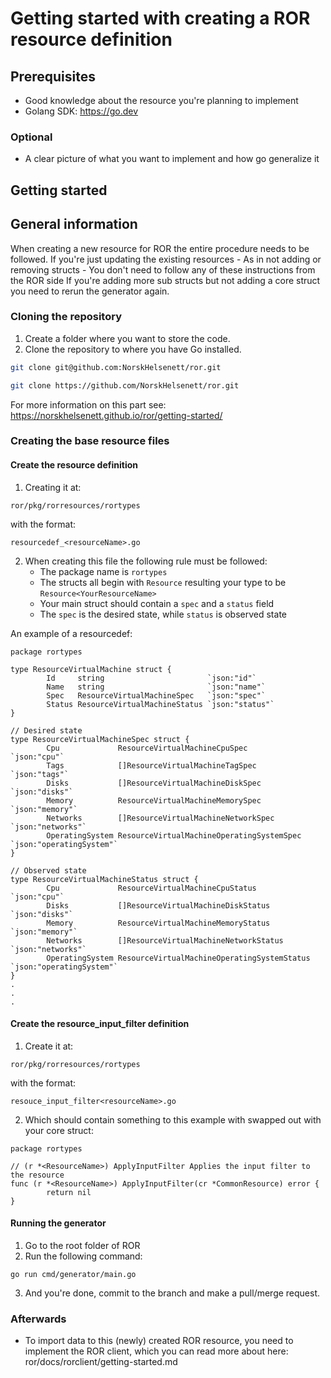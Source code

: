 # Getting started with creating a ROR resource definition

## Prerequisites

- Good knowledge about the resource you're planning to implement
- Golang SDK: https://go.dev

### Optional

- A clear picture of what you want to implement and how go generalize it

## Getting started

## General information

When creating a new resource for ROR the entire procedure needs to be followed.
If you're just updating the existing resources - As in not adding or removing structs - You don't need to follow any of these instructions from the ROR side
If you're adding more sub structs but not adding a core struct you need to rerun the generator again.

### Cloning the repository

1. Create a folder where you want to store the code.
2. Clone the repository to where you have Go installed.

```bash
git clone git@github.com:NorskHelsenett/ror.git
```

```bash
git clone https://github.com/NorskHelsenett/ror.git
```

For more information on this part see: https://norskhelsenett.github.io/ror/getting-started/


### Creating the base resource files

#### Create the resource definition 

1. Creating it at:

```
ror/pkg/rorresources/rortypes
```

with the format:

```
resourcedef_<resourceName>.go
```

2. When creating this file the following rule must be followed:
    - The package name is ``rortypes``
    - The structs all begin with ``Resource`` resulting your type to be ``Resource<YourResourceName>``
    - Your main struct should contain a ``spec`` and a ``status`` field
    - The ``spec`` is the desired state, while ``status`` is observed state

An example of a resourcedef:

```
package rortypes

type ResourceVirtualMachine struct {
        Id     string                       `json:"id"`
        Name   string                       `json:"name"`
        Spec   ResourceVirtualMachineSpec   `json:"spec"`
        Status ResourceVirtualMachineStatus `json:"status"`
}

// Desired state
type ResourceVirtualMachineSpec struct {
        Cpu             ResourceVirtualMachineCpuSpec             `json:"cpu"`
        Tags            []ResourceVirtualMachineTagSpec           `json:"tags"`
        Disks           []ResourceVirtualMachineDiskSpec          `json:"disks"`
        Memory          ResourceVirtualMachineMemorySpec          `json:"memory"`
        Networks        []ResourceVirtualMachineNetworkSpec       `json:"networks"`
        OperatingSystem ResourceVirtualMachineOperatingSystemSpec `json:"operatingSystem"`
}

// Observed state
type ResourceVirtualMachineStatus struct {
        Cpu             ResourceVirtualMachineCpuStatus             `json:"cpu"`
        Disks           []ResourceVirtualMachineDiskStatus          `json:"disks"`
        Memory          ResourceVirtualMachineMemoryStatus          `json:"memory"`
        Networks        []ResourceVirtualMachineNetworkStatus       `json:"networks"`
        OperatingSystem ResourceVirtualMachineOperatingSystemStatus `json:"operatingSystem"`
}
.
.
.
```

#### Create the resource_input_filter definition 

1. Create it at:

```
ror/pkg/rorresources/rortypes
```

with the format:

```
resouce_input_filter<resourceName>.go
```

2. Which should contain something to this example with <YourResouceType> swapped out with your core struct:

```
package rortypes

// (r *<ResourceName>) ApplyInputFilter Applies the input filter to the resource
func (r *<ResourceName>) ApplyInputFilter(cr *CommonResource) error {
        return nil
}
```

#### Running the generator

1. Go to the root folder of ROR
2. Run the following command:

```
go run cmd/generator/main.go
```

3. And you're done, commit to the branch and make a pull/merge request.

### Afterwards

- To import data to this (newly) created ROR resource, you need to implement the ROR client, which you can read more about here: ror/docs/rorclient/getting-started.md
